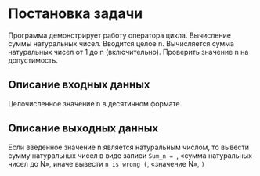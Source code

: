 # Постановка задачи
Программа демонстрирует работу оператора цикла. Вычисление суммы натуральных чисел. Вводится целое n. Вычисляется сумма натуральных чисел от 1 до n (включительно). Проверить значение n на допустимость.

## Описание входных данных
Целочисленное значение n в десятичном формате.

## Описание выходных данных
Если введенное значение n является натуральным числом, то вывести сумму натуральных чисел в виде записи `Sum_n = `, «сумма натуральных чисел до N», иначе вывести `n is wrong (`, «значение N», `)`
